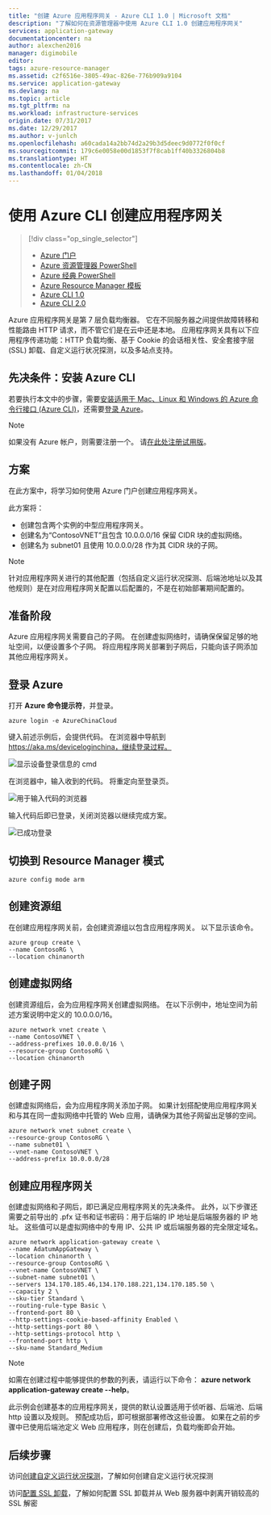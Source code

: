 ```yaml
---
title: "创建 Azure 应用程序网关 - Azure CLI 1.0 | Microsoft 文档"
description: "了解如何在资源管理器中使用 Azure CLI 1.0 创建应用程序网关"
services: application-gateway
documentationcenter: na
author: alexchen2016
manager: digimobile
editor: 
tags: azure-resource-manager
ms.assetid: c2f6516e-3805-49ac-826e-776b909a9104
ms.service: application-gateway
ms.devlang: na
ms.topic: article
ms.tgt_pltfrm: na
ms.workload: infrastructure-services
origin.date: 07/31/2017
ms.date: 12/29/2017
ms.author: v-junlch
ms.openlocfilehash: a60cada14a2bb74d2a29b3d5deec9d0772f0f0cf
ms.sourcegitcommit: 179c6e0058e00d1853f7f8cab1ff40b3326804b8
ms.translationtype: HT
ms.contentlocale: zh-CN
ms.lasthandoff: 01/04/2018
---
```

# <a name="create-an-application-gateway-by-using-the-azure-cli"></a>使用 Azure CLI 创建应用程序网关

> [!div class="op_single_selector"]
> * [Azure 门户](application-gateway-create-gateway-portal.md)
> * [Azure 资源管理器 PowerShell](application-gateway-create-gateway-arm.md)
> * [Azure 经典 PowerShell](application-gateway-create-gateway.md)
> * [Azure Resource Manager 模板](application-gateway-create-gateway-arm-template.md)
> * [Azure CLI 1.0](application-gateway-create-gateway-cli.md)
> * [Azure CLI 2.0](application-gateway-create-gateway-cli.md)
> 
> 

Azure 应用程序网关是第 7 层负载均衡器。 它在不同服务器之间提供故障转移和性能路由 HTTP 请求，而不管它们是在云中还是本地。 应用程序网关具有以下应用程序传递功能：HTTP 负载均衡、基于 Cookie 的会话相关性、安全套接字层 (SSL) 卸载、自定义运行状况探测，以及多站点支持。

## <a name="prerequisite-install-the-azure-cli"></a>先决条件：安装 Azure CLI

若要执行本文中的步骤，需要[安装适用于 Mac、Linux 和 Windows 的 Azure 命令行接口 (Azure CLI)](../xplat-cli-install.md)，还需要[登录 Azure](/cli/authenticate-azure-cli)。 

> [!NOTE]
> 如果没有 Azure 帐户，则需要注册一个。 请[在此处注册试用版](../active-directory/sign-up-organization.md)。

## <a name="scenario"></a>方案

在此方案中，将学习如何使用 Azure 门户创建应用程序网关。

此方案将：

- 创建包含两个实例的中型应用程序网关。
- 创建名为“ContosoVNET”且包含 10.0.0.0/16 保留 CIDR 块的虚拟网络。
- 创建名为 subnet01 且使用 10.0.0.0/28 作为其 CIDR 块的子网。

> [!NOTE]
> 针对应用程序网关进行的其他配置（包括自定义运行状况探测、后端池地址以及其他规则）是在对应用程序网关配置以后配置的，不是在初始部署期间配置的。

## <a name="before-you-begin"></a>准备阶段

Azure 应用程序网关需要自己的子网。 在创建虚拟网络时，请确保保留足够的地址空间，以便设置多个子网。 将应用程序网关部署到子网后，只能向该子网添加其他应用程序网关。

## <a name="log-in-to-azure"></a>登录 Azure

打开 **Azure 命令提示符**，并登录。 

```azurecli
azure login -e AzureChinaCloud
```

键入前述示例后，会提供代码。 在浏览器中导航到 https://aka.ms/deviceloginchina，继续登录过程。

![显示设备登录信息的 cmd][1]

在浏览器中，输入收到的代码。 将重定向至登录页。

![用于输入代码的浏览器][2]

输入代码后即已登录，关闭浏览器以继续完成方案。

![已成功登录][3]

## <a name="switch-to-resource-manager-mode"></a>切换到 Resource Manager 模式

```azurecli
azure config mode arm
```

## <a name="create-the-resource-group"></a>创建资源组

在创建应用程序网关前，会创建资源组以包含应用程序网关。 以下显示该命令。

```azurecli
azure group create \
--name ContosoRG \
--location chinanorth
```

## <a name="create-a-virtual-network"></a>创建虚拟网络

创建资源组后，会为应用程序网关创建虚拟网络。  在以下示例中，地址空间为前述方案说明中定义的 10.0.0.0/16。

```azurecli
azure network vnet create \
--name ContosoVNET \
--address-prefixes 10.0.0.0/16 \
--resource-group ContosoRG \
--location chinanorth
```

## <a name="create-a-subnet"></a>创建子网

创建虚拟网络后，会为应用程序网关添加子网。  如果计划搭配使用应用程序网关和与其在同一虚拟网络中托管的 Web 应用，请确保为其他子网留出足够的空间。

```azurecli
azure network vnet subnet create \
--resource-group ContosoRG \
--name subnet01 \
--vnet-name ContosoVNET \
--address-prefix 10.0.0.0/28 
```

## <a name="create-the-application-gateway"></a>创建应用程序网关

创建虚拟网络和子网后，即已满足应用程序网关的先决条件。 此外，以下步骤还需要之前导出的 .pfx 证书和证书密码：用于后端的 IP 地址是后端服务器的 IP 地址。 这些值可以是虚拟网络中的专用 IP、公共 IP 或后端服务器的完全限定域名。

```azurecli
azure network application-gateway create \
--name AdatumAppGateway \
--location chinanorth \
--resource-group ContosoRG \
--vnet-name ContosoVNET \
--subnet-name subnet01 \
--servers 134.170.185.46,134.170.188.221,134.170.185.50 \
--capacity 2 \
--sku-tier Standard \
--routing-rule-type Basic \
--frontend-port 80 \
--http-settings-cookie-based-affinity Enabled \
--http-settings-port 80 \
--http-settings-protocol http \
--frontend-port http \
--sku-name Standard_Medium
```

> [!NOTE]
> 如需在创建过程中能够提供的参数的列表，请运行以下命令： **azure network application-gateway create --help**。

此示例会创建基本的应用程序网关，提供的默认设置适用于侦听器、后端池、后端 http 设置以及规则。 预配成功后，即可根据部署修改这些设置。
如果在之前的步骤中已使用后端池定义 Web 应用程序，则在创建后，负载均衡即会开始。

## <a name="next-steps"></a>后续步骤

访问[创建自定义运行状况探测](application-gateway-create-probe-portal.md)，了解如何创建自定义运行状况探测

访问[配置 SSL 卸载](application-gateway-ssl-arm.md)，了解如何配置 SSL 卸载并从 Web 服务器中剥离开销较高的 SSL 解密

<!--Image references-->

[scenario]: ./media/application-gateway-create-gateway-cli-nodejs/scenario.png
[1]: ./media/application-gateway-create-gateway-cli-nodejs/figure1.png
[2]: ./media/application-gateway-create-gateway-cli-nodejs/figure2.png
[3]: ./media/application-gateway-create-gateway-cli-nodejs/figure3.png

<!--Update_Description: wording update-->
